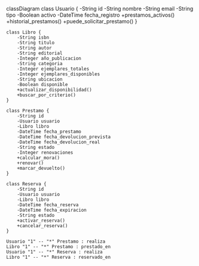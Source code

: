 classDiagram
    class Usuario {
        -String id
        -String nombre
        -String email
        -String tipo
        -Boolean activo
        -DateTime fecha_registro
        +prestamos_activos()
        +historial_prestamos()
        +puede_solicitar_prestamo()
    }

    class Libro {
        -String isbn
        -String titulo
        -String autor
        -String editorial
        -Integer año_publicacion
        -String categoria
        -Integer ejemplares_totales
        -Integer ejemplares_disponibles
        -String ubicacion
        -Boolean disponible
        +actualizar_disponibilidad()
        +buscar_por_criterio()
    }

    class Prestamo {
        -String id
        -Usuario usuario
        -Libro libro
        -DateTime fecha_prestamo
        -DateTime fecha_devolucion_prevista
        -DateTime fecha_devolucion_real
        -String estado
        -Integer renovaciones
        +calcular_mora()
        +renovar()
        +marcar_devuelto()
    }

    class Reserva {
        -String id
        -Usuario usuario
        -Libro libro
        -DateTime fecha_reserva
        -DateTime fecha_expiracion
        -String estado
        +activar_reserva()
        +cancelar_reserva()
    }

    Usuario "1" -- "*" Prestamo : realiza
    Libro "1" -- "*" Prestamo : prestado_en
    Usuario "1" -- "*" Reserva : realiza
    Libro "1" -- "*" Reserva : reservado_en